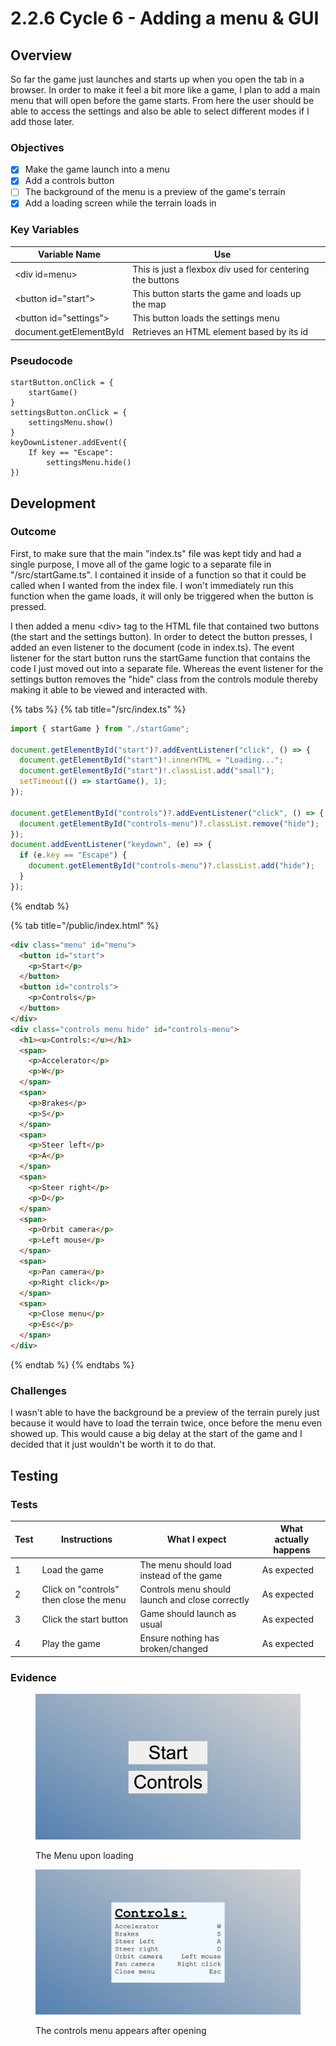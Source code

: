 # 2.2.6 Cycle 6 - Adding a menu & GUI

## Overview

So far the game just launches and starts up when you open the tab in a browser. In order to make it feel a bit more like a game, I plan to add a main menu that will open before the game starts. From here the user should be able to access the settings and also be able to select different modes if I add those later.

### Objectives

* [x] Make the game launch into a menu
* [x] Add a controls button
* [ ] The background of the menu is a preview of the game's terrain
* [x] Add a loading screen while the terrain loads in

### Key Variables

| Variable Name           | Use                                                       |   |
| ----------------------- | --------------------------------------------------------- | - |
| \<div id=menu>          | This is just a flexbox div used for centering the buttons |   |
| \<button id="start">    | This button starts the game and loads up the map          |   |
| \<button id="settings"> | This button loads the settings menu                       |   |
| document.getElementById | Retrieves an HTML element based by its id                 |   |

### Pseudocode

```
startButton.onClick = {
    startGame()
}
settingsButton.onClick = {
    settingsMenu.show()
}
keyDownListener.addEvent({
    If key == "Escape":
        settingsMenu.hide()
})
```

## Development

### Outcome

First, to make sure that the main "index.ts" file was kept tidy and had a single purpose, I move all of the game logic to a separate file in "/src/startGame.ts". I contained it inside of a function so that it could be called when I wanted from the index file. I won't immediately run this function when the game loads, it will only be triggered when the button is pressed.

I then added a menu \<div> tag to the HTML file that contained two buttons (the start and the settings button). In order to detect the button presses, I added an even listener to the document (code in index.ts). The event listener for the start button runs the startGame function that contains the code I just moved out into a separate file. Whereas the event listener for the settings button removes the "hide" class from the controls module thereby making it able to be viewed and interacted with.

{% tabs %}
{% tab title="/src/index.ts" %}
```typescript
import { startGame } from "./startGame";

document.getElementById("start")?.addEventListener("click", () => {
  document.getElementById("start")!.innerHTML = "Loading...";
  document.getElementById("start")!.classList.add("small");
  setTimeout(() => startGame(), 1);
});

document.getElementById("controls")?.addEventListener("click", () => {
  document.getElementById("controls-menu")?.classList.remove("hide");
});
document.addEventListener("keydown", (e) => {
  if (e.key == "Escape") {
    document.getElementById("controls-menu")?.classList.add("hide");
  }
});
```
{% endtab %}

{% tab title="/public/index.html" %}
```html
<div class="menu" id="menu">
  <button id="start">
    <p>Start</p>
  </button>
  <button id="controls">
    <p>Controls</p>
  </button>
</div>
<div class="controls menu hide" id="controls-menu">
  <h1><u>Controls:</u></h1>
  <span>
    <p>Accelerator</p>
    <p>W</p>
  </span>
  <span>
    <p>Brakes</p>
    <p>S</p>
  </span>
  <span>
    <p>Steer left</p>
    <p>A</p>
  </span>
  <span>
    <p>Steer right</p>
    <p>D</p>
  </span>
  <span>
    <p>Orbit camera</p>
    <p>Left mouse</p>
  </span>
  <span>
    <p>Pan camera</p>
    <p>Right click</p>
  </span>
  <span>
    <p>Close menu</p>
    <p>Esc</p>
  </span>
</div>
```
{% endtab %}
{% endtabs %}

### Challenges

I wasn't able to have the background be a preview of the terrain purely just because it would have to load the terrain twice, once before the menu even showed up. This would cause a big delay at the start of the game and I decided that it just wouldn't be worth it to do that.&#x20;

## Testing

### Tests

| Test | Instructions                            | What I expect                                   | What actually happens |
| ---- | --------------------------------------- | ----------------------------------------------- | --------------------- |
| 1    | Load the game                           | The menu should load instead of the game        | As expected           |
| 2    | Click on "controls" then close the menu | Controls menu should launch and close correctly | As expected           |
| 3    | Click the start button                  | Game should launch as usual                     | As expected           |
| 4    | Play the game                           | Ensure nothing has broken/changed               | As expected           |

### Evidence

<figure><img src="../.gitbook/assets/image (2) (2).png" alt=""><figcaption><p>The Menu upon loading</p></figcaption></figure>

<figure><img src="../.gitbook/assets/image (1) (1).png" alt=""><figcaption><p>The controls menu appears after opening</p></figcaption></figure>
